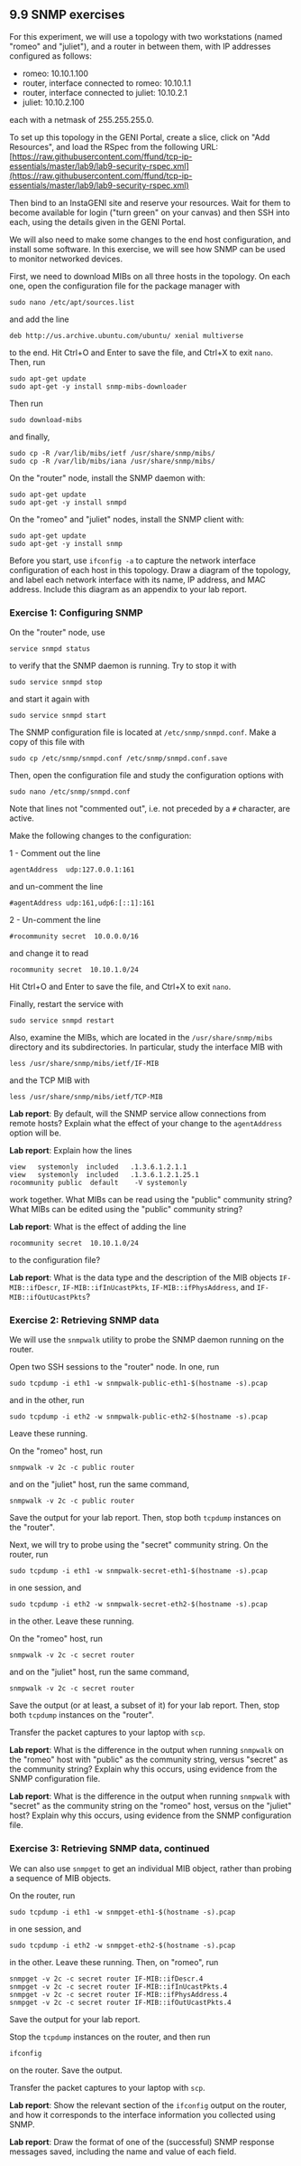 ## 9.9 SNMP exercises

For this experiment, we will use a topology with two workstations (named "romeo" and "juliet"), and a router in between them, with IP addresses configured as follows:

* romeo: 10.10.1.100
* router, interface connected to romeo: 10.10.1.1
* router, interface connected to juliet: 10.10.2.1
* juliet: 10.10.2.100

each with a netmask of 255.255.255.0.

To set up this topology in the GENI Portal, create a slice, click on "Add Resources", and load the RSpec from the following URL: [https://raw.githubusercontent.com/ffund/tcp-ip-essentials/master/lab9/lab9-security-rspec.xml](https://raw.githubusercontent.com/ffund/tcp-ip-essentials/master/lab9/lab9-security-rspec.xml)

Then bind to an InstaGENI site and reserve your resources. Wait for them to become available for login ("turn green" on your canvas) and then SSH into each, using the details given in the GENI Portal.

We will also need to make some changes to the end host configuration, and install some software. In this exercise, we will see how SNMP can be used to monitor networked devices.

First, we need to download MIBs on all three hosts in the topology. On each one, open the configuration file for the package manager with

```
sudo nano /etc/apt/sources.list
```

and add the line

```
deb http://us.archive.ubuntu.com/ubuntu/ xenial multiverse
```

to the end. Hit Ctrl+O and Enter to save the file, and Ctrl+X to exit `nano`. Then, run

```
sudo apt-get update
sudo apt-get -y install snmp-mibs-downloader
```

Then run

```
sudo download-mibs
```

and finally,

```
sudo cp -R /var/lib/mibs/ietf /usr/share/snmp/mibs/
sudo cp -R /var/lib/mibs/iana /usr/share/snmp/mibs/
```

On the "router" node, install the SNMP daemon with:

```
sudo apt-get update
sudo apt-get -y install snmpd
```

On the "romeo" and "juliet" nodes, install the SNMP client with:

```
sudo apt-get update
sudo apt-get -y install snmp
```


Before you start, use `ifconfig -a` to capture the network interface configuration of each host in this topology. Draw a diagram of the topology, and label each network interface with its name, IP address, and MAC address. Include this diagram as an appendix to your lab report.


### Exercise 1: Configuring SNMP

On the "router" node, use

```
service snmpd status
```

to verify that the SNMP daemon is running. Try to stop it with

```
sudo service snmpd stop
```

and start it again with

```
sudo service snmpd start
```

The SNMP configuration file is located at `/etc/snmp/snmpd.conf`.  Make a copy of this file with

```
sudo cp /etc/snmp/snmpd.conf /etc/snmp/snmpd.conf.save
```

Then, open the configuration file and study the configuration options with

```
sudo nano /etc/snmp/snmpd.conf
```

Note that lines not "commented out", i.e. not preceded by a `#` character, are active.

Make the following changes to the configuration:

1 - Comment out the line 

```
agentAddress  udp:127.0.0.1:161
```

and un-comment the line

```
#agentAddress udp:161,udp6:[::1]:161
```

2 - Un-comment the line

```
#rocommunity secret  10.0.0.0/16
```

and change it to read

```
rocommunity secret  10.10.1.0/24
```

Hit Ctrl+O and Enter to save the file, and Ctrl+X to exit `nano`.

Finally, restart the service with


```
sudo service snmpd restart
```

Also, examine the MIBs, which are located in the `/usr/share/snmp/mibs` directory and its subdirectories. In particular, study the interface MIB with

```
less /usr/share/snmp/mibs/ietf/IF-MIB
```

and the TCP MIB with

```
less /usr/share/snmp/mibs/ietf/TCP-MIB
```

**Lab report**: By default, will the SNMP service allow connections from remote hosts? Explain what the effect of your change to the `agentAddress` option will be.

**Lab report**: Explain how the lines

```
view   systemonly  included   .1.3.6.1.2.1.1
view   systemonly  included   .1.3.6.1.2.1.25.1
rocommunity public  default    -V systemonly
```

work together. What MIBs can be read using the "public" community string? What MIBs can be edited using the "public" community string?

**Lab report**: What is the effect of adding the line

```
rocommunity secret  10.10.1.0/24
```

to the configuration file?

**Lab report**: What is the data type and the description of the MIB objects `IF-MIB::ifDescr`, `IF-MIB::ifInUcastPkts`, `IF-MIB::ifPhysAddress`, and `IF-MIB::ifOutUcastPkts`?


### Exercise 2: Retrieving SNMP data

We will use the `snmpwalk` utility to probe the SNMP daemon running on the router.

Open two SSH sessions to the "router" node. In one, run

```
sudo tcpdump -i eth1 -w snmpwalk-public-eth1-$(hostname -s).pcap
```

and in the other, run

```
sudo tcpdump -i eth2 -w snmpwalk-public-eth2-$(hostname -s).pcap
```

Leave these running.

On the "romeo" host, run

```
snmpwalk -v 2c -c public router
```

and on the "juliet" host, run the same command, 

```
snmpwalk -v 2c -c public router
```

Save the output for your lab report. Then, stop both `tcpdump` instances on the "router".

Next, we will try to probe using the "secret" community string. On the router, run

```
sudo tcpdump -i eth1 -w snmpwalk-secret-eth1-$(hostname -s).pcap
```

in one session, and

```
sudo tcpdump -i eth2 -w snmpwalk-secret-eth2-$(hostname -s).pcap
```

in the other. Leave these running.

On the "romeo" host, run

```
snmpwalk -v 2c -c secret router
```

and on the "juliet" host, run the same command, 

```
snmpwalk -v 2c -c secret router
```

Save the output (or at least, a subset of it) for your lab report. Then, stop both `tcpdump` instances on the "router".

Transfer the packet captures to your laptop with `scp`.

**Lab report**: What is the difference in the output when running `snmpwalk` on the "romeo" host with "public" as the community string, versus "secret" as the community string? Explain why this occurs, using evidence from the SNMP configuration file.

**Lab report**: What is the difference in the output when running  `snmpwalk` with "secret" as the community string on the "romeo" host, versus on the "juliet" host? Explain why this occurs, using evidence from the SNMP configuration file.

### Exercise 3: Retrieving SNMP data, continued


We can also use `snmpget` to get an individual MIB object, rather than probing a sequence of MIB objects.

On the router, run

```
sudo tcpdump -i eth1 -w snmpget-eth1-$(hostname -s).pcap
```

in one session, and

```
sudo tcpdump -i eth2 -w snmpget-eth2-$(hostname -s).pcap
```

in the other. Leave these running. Then, on "romeo", run

```
snmpget -v 2c -c secret router IF-MIB::ifDescr.4
snmpget -v 2c -c secret router IF-MIB::ifInUcastPkts.4
snmpget -v 2c -c secret router IF-MIB::ifPhysAddress.4
snmpget -v 2c -c secret router IF-MIB::ifOutUcastPkts.4
```

Save the output for your lab report.

Stop the `tcpdump` instances on the router, and then run

```
ifconfig
```

on the router. Save the output.

Transfer the packet captures to your laptop with `scp`.

**Lab report**: Show the relevant section of the `ifconfig` output on the router, and how it corresponds to the interface information you collected using SNMP.

**Lab report**: Draw the format of one of the (successful) SNMP response messages saved, including the name and value of each field.

